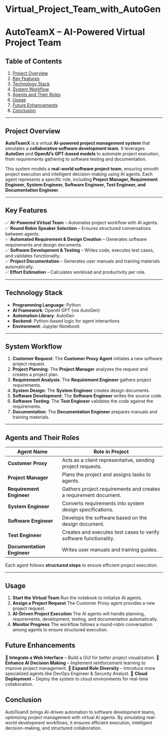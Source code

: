 # Virtual_Project_Team_with_AutoGen
# AutoTeamX – AI-Powered Virtual Project Team  

## Table of Contents  
1. [Project Overview](#project-overview)  
2. [Key Features](#key-features)  
3. [Technology Stack](#technology-stack)  
4. [System Workflow](#system-workflow)  
5. [Agents and Their Roles](#agents-and-their-roles)  
6. [Usage](#usage)  
7. [Future Enhancements](#future-enhancements)  
8. [Conclusion](#conclusion)  

---

## Project Overview  
**AutoTeamX** is a virtual **AI-powered project management system** that simulates a **collaborative software development team**. It leverages **AutoGen** and **OpenAI’s GPT-based models** to automate project execution, from requirements gathering to software testing and documentation.  

This system models a **real-world software project team**, ensuring smooth project execution and intelligent decision-making using AI agents. Each agent represents a specific role, including **Project Manager, Requirement Engineer, System Engineer, Software Engineer, Test Engineer, and Documentation Engineer**.  

---

## Key Features  
✅ **AI-Powered Virtual Team** – Automates project workflow with AI agents.  
✅ **Round Robin Speaker Selection** – Ensures structured conversations between agents.  
✅ **Automated Requirement & Design Creation** – Generates software requirements and design documents.  
✅ **Software Development & Testing** – Writes code, executes test cases, and validates functionality.  
✅ **Project Documentation** – Generates user manuals and training materials automatically.  
✅ **Effort Estimation** – Calculates workload and productivity per role.  

---

## Technology Stack  
- **Programming Language**: Python  
- **AI Framework**: OpenAI GPT (via AutoGen)  
- **Automation Library**: AutoGen  
- **Backend**: Python-based logic for agent interactions  
- **Environment**: Jupyter Notebook  

---

## System Workflow  
1. **Customer Request**: The **Customer Proxy Agent** initiates a new software project request.  
2. **Project Planning**: The **Project Manager** analyzes the request and creates a project plan.  
3. **Requirement Analysis**: The **Requirement Engineer** gathers project requirements.  
4. **System Design**: The **System Engineer** creates design documents.  
5. **Software Development**: The **Software Engineer** writes the source code.  
6. **Software Testing**: The **Test Engineer** validates the code against the requirements.  
7. **Documentation**: The **Documentation Engineer** prepares manuals and training materials.  

---

## Agents and Their Roles  

| **Agent Name**          | **Role in Project** |
|-------------------------|--------------------|
| **Customer Proxy**      | Acts as a client representative, sending project requests. |
| **Project Manager**     | Plans the project and assigns tasks to agents. |
| **Requirement Engineer** | Gathers project requirements and creates a requirement document. |
| **System Engineer**     | Converts requirements into system design specifications. |
| **Software Engineer**   | Develops the software based on the design document. |
| **Test Engineer**       | Creates and executes test cases to verify software functionality. |
| **Documentation Engineer** | Writes user manuals and training guides. |

Each agent follows **structured steps** to ensure efficient project execution.  

---

## Usage
1. **Start the Virtual Team**
Run the notebook to initialize AI agents.
2. **Assign a Project Request**
The Customer Proxy agent provides a new project request.
3. **AI-Driven Project Execution**
The AI agents will handle planning, requirements, development, testing, and documentation automatically.
4. **Monitor Progress**
The workflow follows a round-robin conversation among agents to ensure structured execution.

## Future Enhancements
🔹 **Integrate a Web Interface** – Build a GUI for better project visualization.
🔹 **Enhance AI Decision Making** – Implement reinforcement learning to improve project management.
🔹 **Expand Role Diversity** – Introduce more specialized agents like DevOps Engineer & Security Analyst.
🔹 **Cloud Deployment** – Deploy the system to cloud environments for real-time collaboration.

## Conclusion
AutoTeamX brings AI-driven automation to software development teams, optimizing project management with virtual AI agents. By simulating real-world development workflows, it ensures efficient execution, intelligent decision-making, and structured collaboration.


